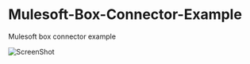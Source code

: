 # Mulesoft-Box-Connector-Example
Mulesoft box connector example

![ScreenShot](https://raw.github.com/M-Thirumal/Mulesoft-Box-Connector-Example/master//src/test/resources/stream.png)
